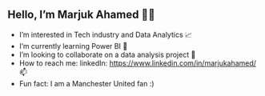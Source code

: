 ## Hello, I’m Marjuk Ahamed 🙋‍♂️
-  I’m interested in Tech industry and Data Analytics 📈
-  I’m currently learning Power BI 🌱
-  I’m looking to collaborate on a data analysis project 🙌
-  How to reach me: linkedIn: https://www.linkedin.com/in/marjukahamed/ 📫
-  Fun fact: I am a Manchester United fan :) 

<!---
Marjuk44/Marjuk44 is a ✨ special ✨ repository because its `README.md` (this file) appears on your GitHub profile.
You can click the Preview link to take a look at your changes.
--->
